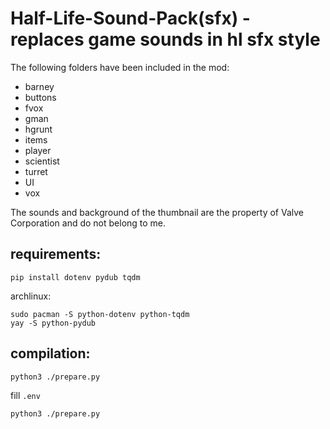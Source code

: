 # Half-Life-Sound-Pack(sfx) - replaces game sounds in hl sfx style

The following folders have been included in the mod:
- barney
- buttons
- fvox
- gman
- hgrunt
- items
- player
- scientist
- turret
- UI
- vox

The sounds and background of the thumbnail are the property of Valve Corporation and do not belong to me.

## requirements:
`pip install dotenv pydub tqdm`

archlinux:
```
sudo pacman -S python-dotenv python-tqdm
yay -S python-pydub
```

## compilation:
`python3 ./prepare.py`

fill `.env`

`python3 ./prepare.py`
